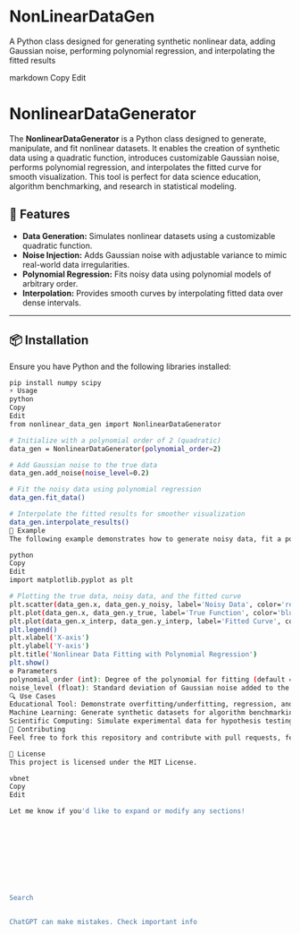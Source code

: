 # NonLinearDataGen
A Python class designed for generating synthetic nonlinear data, adding Gaussian noise, performing polynomial regression, and interpolating the fitted results

markdown
Copy
Edit
# NonlinearDataGenerator

The **NonlinearDataGenerator** is a Python class designed to generate, manipulate, and fit nonlinear datasets. It enables the creation of synthetic data using a quadratic function, introduces customizable Gaussian noise, performs polynomial regression, and interpolates the fitted curve for smooth visualization. This tool is perfect for data science education, algorithm benchmarking, and research in statistical modeling.

## 🚀 Features

- **Data Generation:** Simulates nonlinear datasets using a customizable quadratic function.
- **Noise Injection:** Adds Gaussian noise with adjustable variance to mimic real-world data irregularities.
- **Polynomial Regression:** Fits noisy data using polynomial models of arbitrary order.
- **Interpolation:** Provides smooth curves by interpolating fitted data over dense intervals.

---

## 📦 Installation

Ensure you have Python and the following libraries installed:

```bash
pip install numpy scipy
⚡ Usage
python
Copy
Edit
from nonlinear_data_gen import NonlinearDataGenerator

# Initialize with a polynomial order of 2 (quadratic)
data_gen = NonlinearDataGenerator(polynomial_order=2)

# Add Gaussian noise to the true data
data_gen.add_noise(noise_level=0.2)

# Fit the noisy data using polynomial regression
data_gen.fit_data()

# Interpolate the fitted results for smoother visualization
data_gen.interpolate_results()
🎯 Example
The following example demonstrates how to generate noisy data, fit a polynomial regression, and interpolate the fitted curve.

python
Copy
Edit
import matplotlib.pyplot as plt

# Plotting the true data, noisy data, and the fitted curve
plt.scatter(data_gen.x, data_gen.y_noisy, label='Noisy Data', color='red', s=10)
plt.plot(data_gen.x, data_gen.y_true, label='True Function', color='blue')
plt.plot(data_gen.x_interp, data_gen.y_interp, label='Fitted Curve', color='green')
plt.legend()
plt.xlabel('X-axis')
plt.ylabel('Y-axis')
plt.title('Nonlinear Data Fitting with Polynomial Regression')
plt.show()
⚙️ Parameters
polynomial_order (int): Degree of the polynomial for fitting (default = 2).
noise_level (float): Standard deviation of Gaussian noise added to the data.
🔍 Use Cases
Educational Tool: Demonstrate overfitting/underfitting, regression, and noise effects in data science courses.
Machine Learning: Generate synthetic datasets for algorithm benchmarking and robustness testing.
Scientific Computing: Simulate experimental data for hypothesis testing and model validation.
🧪 Contributing
Feel free to fork this repository and contribute with pull requests, feature suggestions, or bug reports.

📜 License
This project is licensed under the MIT License.

vbnet
Copy
Edit

Let me know if you'd like to expand or modify any sections!










Search


ChatGPT can make mistakes. Check important info
